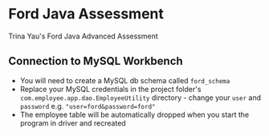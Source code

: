 # Ford Java Assessment
 Trina Yau's Ford Java Advanced Assessment

## Connection to MySQL Workbench
- You will need to create a MySQL db schema called `ford_schema`  
- Replace your MySQL credentials in the project folder's `com.employee.app.dao.EmployeeUtility` directory - change your `user` and `password`
e.g. `"user=ford&password=ford"`
- The employee table will be automatically dropped when you start the program in driver and recreated